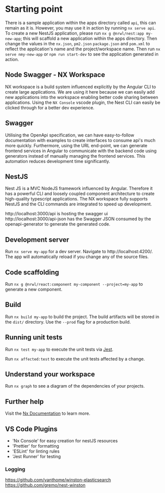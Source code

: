 # Starting point
There is a sample application within the apps directory called `api`, this can remain as it is. However, you may use it in action by running `nx serve api`.
To create a new NestJS application, please run `nx g @nrwl/nest:app my-new-app`; this will scaffold a new application within the apps directory. Then change the values in the `nx.json`, `pm2.json` `package.json` and `pom.xml` to reflect the application's name and the project/workspace name. Then run `nx serve nmy-new-app` or `npm run start-dev` to see the application generated in action.
## Node Swagger - NX Workspace
NX workspace is a build system influenced explicitly by the Angular CLI to create large applications. We are using it here because we can easily add new applications into the workspace enabling better code sharing between applications. Using the `NX Console` vscode plugin, the Nest CLI can easily be clicked through for a better dev experience.

## Swagger
Utilising the OpenApi specification, we can have easy-to-follow documentation with examples to create interfaces to consume api's much more quickly. Furthermore, using the URL end-point, we can generate frontend services in Angular to communicate with the backend code using generators instead of manually managing the frontend services. This automation reduces development time significantly.

## NestJS

Nest JS is a MVC NodeJS framework influenced by Angular. Therefore it has a powerful CLI and loosely coupled component architecture to create high-quality typescript applications. The NX workspace fully supports NestJS and the CLI commands are integrated to speed up development. 

http://localhost:3000/api is hosting the swagger ui
http://localhost:3000/api-json has the Swagger JSON consumed by the openapi-generator to generate the generated code.

## Development server

Run `nx serve my-app` for a dev server. Navigate to http://localhost:4200/. The app will automatically reload if you change any of the source files.

## Code scaffolding

Run `nx g @nrwl/react:component my-component --project=my-app` to generate a new component.

## Build

Run `nx build my-app` to build the project. The build artifacts will be stored in the `dist/` directory. Use the `--prod` flag for a production build.

## Running unit tests

Run `nx test my-app` to execute the unit tests via [Jest](https://jestjs.io).

Run `nx affected:test` to execute the unit tests affected by a change.


## Understand your workspace

Run `nx graph` to see a diagram of the dependencies of your projects.

## Further help

Visit the [Nx Documentation](https://nx.dev) to learn more.


## VS Code Plugins
- 'Nx Console' for easy creation for nestJS resources
- 'Prettier' for formatting
- 'ESLint' for linting rules
- 'Jest Runner' for testing


### Logging 
https://github.com/vanthome/winston-elasticsearch
https://github.com/gremo/nest-winston
